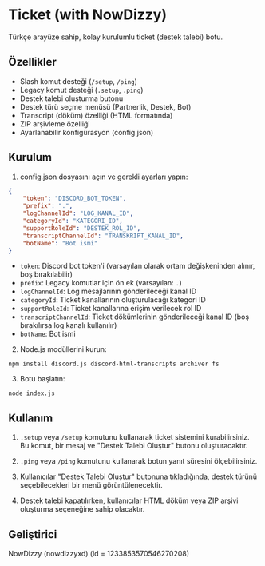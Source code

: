 # Ticket (with NowDizzy)

Türkçe arayüze sahip, kolay kurulumlu ticket (destek talebi) botu.

## Özellikler

- Slash komut desteği (`/setup`, `/ping`)
- Legacy komut desteği (`.setup`, `.ping`)
- Destek talebi oluşturma butonu
- Destek türü seçme menüsü (Partnerlik, Destek, Bot)
- Transcript (döküm) özelliği (HTML formatında)
- ZIP arşivleme özelliği
- Ayarlanabilir konfigürasyon (config.json)

## Kurulum

1. config.json dosyasını açın ve gerekli ayarları yapın:

```json
{
    "token": "DISCORD_BOT_TOKEN",
    "prefix": ".",
    "logChannelId": "LOG_KANAL_ID",
    "categoryId": "KATEGORI_ID",
    "supportRoleId": "DESTEK_ROL_ID",
    "transcriptChannelId": "TRANSKRIPT_KANAL_ID",
    "botName": "Bot ismi"
}
```

- `token`: Discord bot token'i (varsayılan olarak ortam değişkeninden alınır, boş bırakılabilir)
- `prefix`: Legacy komutlar için ön ek (varsayılan: `.`)
- `logChannelId`: Log mesajlarının gönderileceği kanal ID
- `categoryId`: Ticket kanallarının oluşturulacağı kategori ID
- `supportRoleId`: Ticket kanallarına erişim verilecek rol ID
- `transcriptChannelId`: Ticket dökümlerinin gönderileceği kanal ID (boş bırakılırsa log kanalı kullanılır)
- `botName`: Bot ismi

2. Node.js modüllerini kurun:

```
npm install discord.js discord-html-transcripts archiver fs
```

3. Botu başlatın:

```
node index.js
```

## Kullanım

1. `.setup` veya `/setup` komutunu kullanarak ticket sistemini kurabilirsiniz. Bu komut, bir mesaj ve "Destek Talebi Oluştur" butonu oluşturacaktır.

2. `.ping` veya `/ping` komutunu kullanarak botun yanıt süresini ölçebilirsiniz.

3. Kullanıcılar "Destek Talebi Oluştur" butonuna tıkladığında, destek türünü seçebilecekleri bir menü görüntülenecektir.

4. Destek talebi kapatılırken, kullanıcılar HTML döküm veya ZIP arşivi oluşturma seçeneğine sahip olacaktır.

## Geliştirici

NowDizzy (nowdizzyxd) (id = 1233853570546270208)
